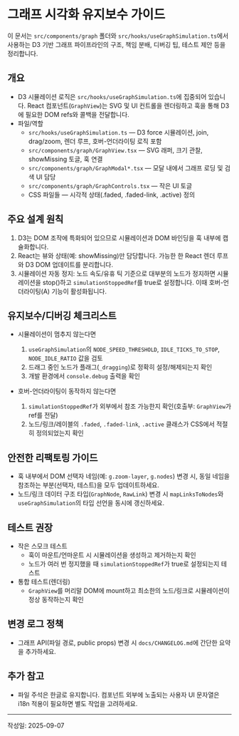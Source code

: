 # 그래프 시각화 유지보수 가이드

이 문서는 `src/components/graph` 폴더와 `src/hooks/useGraphSimulation.ts`에서 사용하는 D3 기반 그래프 파이프라인의 구조, 책임 분배, 디버깅 팁, 테스트 제안 등을 정리합니다.

## 개요
- D3 시뮬레이션 로직은 `src/hooks/useGraphSimulation.ts`에 집중되어 있습니다. React 컴포넌트(`GraphView`)는 SVG 및 UI 컨트롤을 렌더링하고 훅을 통해 D3에 필요한 DOM refs와 콜백을 전달합니다.
- 파일/역할
  - `src/hooks/useGraphSimulation.ts` — D3 force 시뮬레이션, join, drag/zoom, 렌더 루프, 호버-언더라이팅 로직 포함
  - `src/components/graph/GraphView.tsx` — SVG 래퍼, 크기 관찰, showMissing 토글, 훅 연결
  - `src/components/graph/GraphModal*.tsx` — 모달 내에서 그래프 로딩 및 검색 UI 담당
  - `src/components/graph/GraphControls.tsx` — 작은 UI 토글
  - CSS 파일들 — 시각적 상태(.faded, .faded-link, .active) 정의

## 주요 설계 원칙
1. D3는 DOM 조작에 특화되어 있으므로 시뮬레이션과 DOM 바인딩을 훅 내부에 캡슐화합니다.
2. React는 뷰와 상태(예: showMissing)만 담당합니다. 가능한 한 React 렌더 루프와 D3 DOM 업데이트를 분리합니다.
3. 시뮬레이션 자동 정지: 노드 속도/유휴 틱 기준으로 대부분의 노드가 정지하면 시뮬레이션을 stop()하고 `simulationStoppedRef`를 true로 설정합니다. 이때 호버-언더라이팅(A) 기능이 활성화됩니다.

## 유지보수/디버깅 체크리스트
- 시뮬레이션이 멈추지 않는다면
  1. `useGraphSimulation`의 `NODE_SPEED_THRESHOLD`, `IDLE_TICKS_TO_STOP`, `NODE_IDLE_RATIO` 값을 검토
  2. 드래그 중인 노드가 플래그(`_dragging`)로 정확히 설정/해제되는지 확인
  3. 개발 환경에서 `console.debug` 출력을 확인

- 호버-언더라이팅이 동작하지 않는다면
  1. `simulationStoppedRef`가 외부에서 참조 가능한지 확인(호출부: `GraphView`가 ref를 전달)
  2. 노드/링크/레이블의 `.faded`, `.faded-link`, `.active` 클래스가 CSS에서 적절히 정의되었는지 확인

## 안전한 리팩토링 가이드
- 훅 내부에서 DOM 선택자 네임(예: `g.zoom-layer`, `g.nodes`) 변경 시, 동일 네임을 참조하는 부분(선택자, 테스트)을 모두 업데이트하세요.
- 노드/링크 데이터 구조 타입(`GraphNode`, `RawLink`) 변경 시 `mapLinksToNodes`와 `useGraphSimulation`의 타입 선언을 동시에 갱신하세요.

## 테스트 권장
- 작은 스모크 테스트
  - 훅이 마운트/언마운트 시 시뮬레이션을 생성하고 제거하는지 확인
  - 노드가 여러 번 정지했을 때 `simulationStoppedRef`가 true로 설정되는지 테스트
- 통합 테스트(렌더링)
  - `GraphView`를 머리말 DOM에 mount하고 최소한의 노드/링크로 시뮬레이션이 정상 동작하는지 확인

## 변경 로그 정책
- 그래프 API(파일 경로, public props) 변경 시 `docs/CHANGELOG.md`에 간단한 요약을 추가하세요.

## 추가 참고
- 파일 주석은 한글로 유지합니다. 컴포넌트 외부에 노출되는 사용자 UI 문자열은 i18n 적용이 필요하면 별도 작업을 고려하세요.

---
작성일: 2025-09-07
